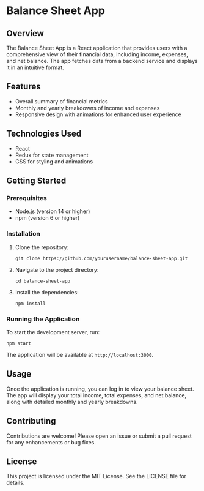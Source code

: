 # Balance Sheet App

## Overview
The Balance Sheet App is a React application that provides users with a comprehensive view of their financial data, including income, expenses, and net balance. The app fetches data from a backend service and displays it in an intuitive format.

## Features
- Overall summary of financial metrics
- Monthly and yearly breakdowns of income and expenses
- Responsive design with animations for enhanced user experience

## Technologies Used
- React
- Redux for state management
- CSS for styling and animations

## Getting Started

### Prerequisites
- Node.js (version 14 or higher)
- npm (version 6 or higher)

### Installation
1. Clone the repository:
   ```
   git clone https://github.com/yourusername/balance-sheet-app.git
   ```
2. Navigate to the project directory:
   ```
   cd balance-sheet-app
   ```
3. Install the dependencies:
   ```
   npm install
   ```

### Running the Application
To start the development server, run:
```
npm start
```
The application will be available at `http://localhost:3000`.

## Usage
Once the application is running, you can log in to view your balance sheet. The app will display your total income, total expenses, and net balance, along with detailed monthly and yearly breakdowns.

## Contributing
Contributions are welcome! Please open an issue or submit a pull request for any enhancements or bug fixes.

## License
This project is licensed under the MIT License. See the LICENSE file for details.